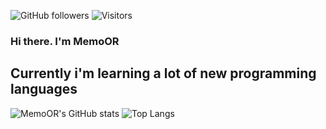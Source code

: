 ![GitHub followers](https://img.shields.io/github/followers/MemoOR?label=Follow&style=social)
![Visitors](https://visitor-badge.glitch.me/badge?page_id=MemoOR)
### Hi there. I'm MemoOR
## Currently i'm learning a lot of new programming languages

<!--
**MemoOR/MemoOR** is a ✨ _special_ ✨ repository because its `README.md` (this file) appears on your GitHub profile.

Here are some ideas to get you started:

- 🔭 I’m currently working on ...
- 🌱 I’m currently learning ...
- 👯 I’m looking to collaborate on ...
- 🤔 I’m looking for help with ...
- 💬 Ask me about ...
- 📫 How to reach me: ...
- 😄 Pronouns: ...
- ⚡ Fun fact: ...
-->


![MemoOR's GitHub stats](https://github-readme-stats.vercel.app/api?username=MemoOR&show_icons=true&theme=city_lights&hide_border=true)
![Top Langs](https://github-readme-stats.vercel.app/api/top-langs/?username=MemoOR&layout=compact&theme=gotham&hide_border=true)

